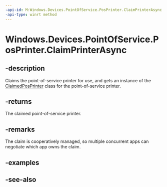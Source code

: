 ----api-id: M:Windows.Devices.PointOfService.PosPrinter.ClaimPrinterAsync
-api-type: winrt method
---<!-- Method syntaxpublic Windows.Foundation.IAsyncOperation<Windows.Devices.PointOfService.ClaimedPosPrinter> ClaimPrinterAsync()--># Windows.Devices.PointOfService.PosPrinter.ClaimPrinterAsync## -descriptionClaims the point-of-service printer for use, and gets an instance of the [ClaimedPosPrinter](claimedposprinter.md) class for the point-of-service printer.## -returnsThe claimed point-of-service printer.## -remarksThe claim is cooperatively managed, so multiple concurrent apps can negotiate which app owns the claim.## -examples## -see-also